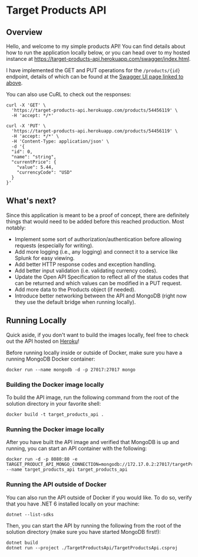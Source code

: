 # Target Products API

## Overview

Hello, and welcome to my simple products API!
You can find details about how to run the application locally below, or you can head over to my hosted instance at https://target-products-api.herokuapp.com/swagger/index.html.

I have implemented the GET and PUT operations for the `/products/{id}` endpoint, details of which can be found at the [Swagger UI page linked to above](https://target-products-api.herokuapp.com/swagger/index.html).

You can also use CuRL to check out the responses:

```
curl -X 'GET' \
  'https://target-products-api.herokuapp.com/products/54456119' \
  -H 'accept: */*'
```

```
curl -X 'PUT' \
  'https://target-products-api.herokuapp.com/products/54456119' \
  -H 'accept: */*' \
  -H 'Content-Type: application/json' \
  -d '{
  "id": 0,
  "name": "string",
  "currentPrice": {
    "value": 5.44,
    "currencyCode": "USD"
  }
}'
```

## What's next?

Since this application is meant to be a proof of concept, there are definitely things that would need to be added before this reached production.
Most notably:
* Implement some sort of authorization/authentication before allowing requests (especially for writing).
* Add more logging (i.e., any logging) and connect it to a service like Splunk for easy viewing.
* Add better HTTP response codes and exception handling.
* Add better input validation (i.e. validating currency codes).
* Update the Open API Specification to reflect all of the status codes that can be returned and which values can be modified in a PUT request.
* Add more data to the Products object (if needed).
* Introduce better networking between the API and MongoDB (right now they use the default bridge when running locally).

## Running Locally

Quick aside, if you don't want to build the images locally, feel free to check out the API hosted on [Heroku](https://target-products-api.herokuapp.com/swagger/index.html)! 

Before running locally inside or outside of Docker, make sure you have a running MongoDB Docker container:

```
docker run --name mongodb -d -p 27017:27017 mongo
```

### Building the Docker image locally

To build the API image, run the following command from the root of the solution directory in your favorite shell:

```
docker build -t target_products_api .
```

### Running the Docker image locally

After you have built the API image and verified that MongoDB is up and running, you can start an API container with the following:

```
docker run -d -p 8080:80 -e TARGET_PRODUCT_API_MONGO_CONNECTION=mongodb://172.17.0.2:27017/targetProductPriceDb --name target_products_api target_products_api
```

### Running the API outside of Docker

You can also run the API outside of Docker if you would like. To do so, verify that you have .NET 6 installed locally on your machine:

```
dotnet --list-sdks
```

Then, you can start the API by running the following from the root of the solution directory (make sure you have started MongoDB first!):

```
dotnet build
dotnet run --project ./TargetProductsApi/TargetProductsApi.csproj
```
